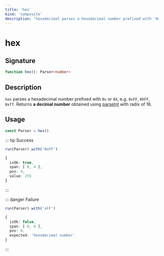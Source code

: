 ```yaml
---
title: 'hex'
kind: 'composite'
description: "hexadecimal parses a hexadecimal number prefixed with '0x' or '0X', e.g. '0xFF', '0XFF', '0xff'. Returns a decimal number obtained using parseInt with radix of 16."
---
```


# hex <Composite />

## Signature

```ts
function hex(): Parser<number>
```

## Description

`hex` parses a hexadecimal number prefixed with `0x` or `0X`, e.g. `0xFF`, `0XFF`, `0xff`. Returns **a decimal number** obtained using [parseInt] with radix of 16.

## Usage

```ts
const Parser = hex()
```

::: tip Success
```ts
run(Parser).with('0xFF')

{
  isOk: true,
  span: [ 0, 4 ],
  pos: 4,
  value: 255
}
```
:::

::: danger Failure
```ts
run(Parser).with('xFF')

{
  isOk: false,
  span: [ 0, 0 ],
  pos: 0,
  expected: 'hexadecimal number'
}
```
:::

<!-- Links. -->

[parseInt]: https://developer.mozilla.org/en-US/docs/Web/JavaScript/Reference/Global_Objects/parseInt
